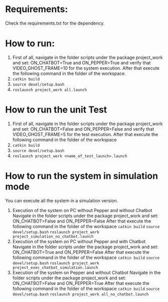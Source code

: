 # Requirements:
Check the requirements.txt for the dependency.

# How to run:
1. First of all, navigate in the folder scripts under the package project_work and set:
   ON_CHATBOT=True and ON_PEPPER=True and verify that VIDEO_GHOST_FRAME=10 for the system execution. 
   After that execute the following command in the folder of the workspace.
2. ``` catkin build ```
3. ``` source devel/setup.bash ```
4. ``` roslaunch project_work all.launch ```

# How to run the unit Test
1. First of all, navigate in the folder scripts under the package project_work and set:
   ON_CHATBOT=False and ON_PEPPER=False and verify that VIDEO_GHOST_FRAME=5 for the test execution. 
   After that execute the following command in the folder of the workspace
2.  ``` catkin build ```
3. ``` source devel/setup.bash ```
4. ``` roslaunch project_work <name_of_test_launch>.launch ```

# How to run the system in simulation mode
You can execute all the system in a simulation version. 

1. Execution of the system on PC without Pepper and without Chatbot 
        Navigate in the folder scripts under the package project_work and set:
        ON_CHATBOT=False and ON_PEPPER=False
        After that execute the following command in the folder of the workspace
         ``` catkin build ```
         ``` source devel/setup.bash ```
         ``` roslaunch project_work project_simulation_no_chatbot.launch ```
2. Execution of the system on PC without Pepper and with Chatbot 
        Navigate in the folder scripts under the package project_work and set:
        ON_CHATBOT=True and ON_PEPPER=False
        After that execute the following command in the folder of the workspace
         ``` catkin build ```
         ``` source devel/setup.bash ```
         ``` roslaunch project_work project_exec_chatbot_simulation.launch ```
3. Execution of the system on  Pepper and without Chatbot 
        Navigate in the folder scripts under the package project_work and set:
        ON_CHATBOT=False and ON_PEPPER=True
        After that execute the following command in the folder of the workspace
         ``` catkin build ```
         ``` source devel/setup.bash ```
         ``` roslaunch project_work all_no_chatbot.launch ```


